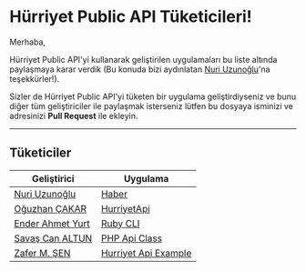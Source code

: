 Hürriyet Public API Tüketicileri!
===================
Merhaba,

Hürriyet Public API'yi kullanarak geliştirilen uygulamaları bu liste altında paylaşmaya karar verdik (Bu konuda bizi aydınlatan  [Nuri Uzunoğlu](https://github.com/nuriu)'na teşekkürler!).

Sizler de Hürriyet Public API'yi tüketen bir uygulama geliştirdiyseniz ve bunu diğer tüm geliştiriciler ile paylaşmak isterseniz lütfen bu dosyaya isminizi ve adresinizi **Pull Request** ile ekleyin.

----------

Tüketiciler
-------------
Geliştirici                  | Uygulama         |
---------------------------- | ------------------
[Nuri Uzunoğlu](https://github.com/nuriu) | [Haber](https://github.com/nuriu/Haber) |
[Oğuzhan ÇAKAR](https://github.com/ogzcakar) | [HurriyetApi](https://github.com/ogzcakar/HurriyetApi) |
[Ender Ahmet Yurt](https://github.com/enderahmetyurt) | [Ruby CLI](https://github.com/enderahmetyurt/hurriyet-cli) |
[Savaş Can ALTUN](https://github.com/saltun) | [PHP Api Class](https://github.com/saltun/Hurriyet) |
[Zafer M. ŞEN](https://github.com/zafersn) | [Hurriyet Api Example](https://github.com/zafersn/hurriyet-api-ile-haber-uygulamasi-ornegi) |

